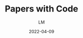 ---
_id: i69l1ca0betxbxmkmi69l1yaorv80z1b
author: LM
title: Papers with Code
summary: The mission of Papers with Code is to create a free and open resource with
  Machine Learning papers, code, datasets, methods and evaluation tables. There is
  also papers with code for physics, astronomy, and more.
features:
- Papers and the corresponding code repositories
- Topics and SOTA models
categories:
- Publishing and Sharing
- Project Research (such as background research, hypothesis proposals)
tags:
- References and Journals
- Data Research (such as astronomical images database, tools to find new data)
platforms:
- Web
fields:
- General and Interdisciplinary
- Computer Science
- Physical Science
- Mathematics
- Statistics
links:
- name: aperswithcode.com
  link: https://paperswithcode.com/
date: '2022-04-09'

---